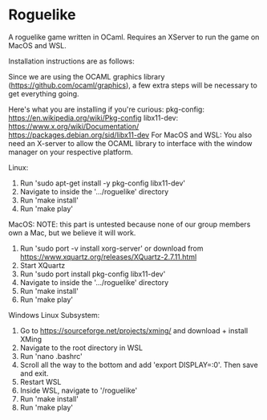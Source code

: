 # Roguelike
A roguelike game written in OCaml. Requires an XServer to run the game on MacOS and WSL. 

Installation instructions are as follows:

Since we are using the OCAML graphics library (https://github.com/ocaml/graphics),
a few extra steps will be necessary to get everything going.

Here's what you are installing if you're curious:
pkg-config: https://en.wikipedia.org/wiki/Pkg-config
libx11-dev: https://www.x.org/wiki/Documentation/ 
            https://packages.debian.org/sid/libx11-dev
For MacOS and WSL: You also need an X-server to allow the OCAML library to
interface with the window manager on your respective platform.

Linux:
1) Run 'sudo apt-get install -y pkg-config libx11-dev'
2) Navigate to inside the '.../roguelike' directory
3) Run 'make install'
4) Run 'make play'

MacOS:
NOTE: this part is untested because none of our group members own a Mac, but we
believe it will work.
1) Run 'sudo port -v install xorg-server' or download from https://www.xquartz.org/releases/XQuartz-2.7.11.html
2) Start XQuartz
3) Run 'sudo port install pkg-config libx11-dev'
4) Navigate to inside the '.../roguelike' directory
5) Run 'make install'
6) Run 'make play'

Windows Linux Subsystem:
1) Go to https://sourceforge.net/projects/xming/ and download + install XMing
2) Navigate to the root directory in WSL
3) Run 'nano .bashrc'
4) Scroll all the way to the bottom and add 'export DISPLAY=:0'. Then save and exit.
5) Restart WSL
6) Inside WSL, navigate to '/roguelike'
7) Run 'make install'
9) Run 'make play'
